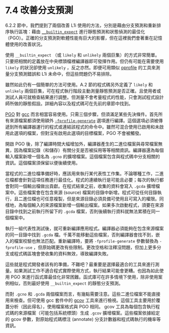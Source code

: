 # 7.4 改善分支預測

6.2.2 節中，我們提到了兩個改善 L1i 使用的方法，分別是藉由分支預測和重新排序執行區塊：藉由 [`__builtin_expect`](https://gcc.gnu.org/onlinedocs/gcc/Other-Builtins.html) 進行靜態預測和狀態偵測的最佳化（PGO）。正確的分支預測對軟體性能有巨大的影響，但在這裡我們會著重在記憶體使用的改善狀況。

使用 `__builtin_expect` （或 `likely` 和 `unlikely` 兩個巨集）的方式非常簡單。只要把相關的定義放在中央標頭檔裡編譯器即可發揮作用。但仍有可能在需要使用 `likely` 的狀況卻使用 `unlikely` ，反之亦然。即便可用類似 [oprofile](https://www.man7.org/linux/man-pages/man1/oprofile.1.html) 的工具來測量分支預測錯誤和 L1i 未命中，但這些問題仍不易排除。

雖然如此仍有一個簡單的方法可使用。A.2 節的程式碼另外定義了 `likely` 和 `unlikely` 兩個巨集，可在程式執行階段主動測量靜態預測是否正確。且使用者或測試人員可就檢查結果進行調整。但測量不會考量程式的性能，只會測試程式設計師所做的靜態假設。詳細內容以及程式碼可在先前的章節中找到。

[PGO](https://www.intel.com/content/www/us/en/docs/cpp-compiler/developer-guide-reference/2021-8/profile-guided-optimization-pgo.html) 對 [gcc](https://www.man7.org/linux/man-pages/man1/gcc.1.html) 而言相當容易使用。只需三個步驟，但須滿足某些先決條件。首先所有來源檔案都須使用額外 [`-fprofile-generate`](https://gcc.gnu.org/onlinedocs/gcc/Instrumentation-Options.html) 選項進行編譯。這個選項必須被傳遞到所有編譯器運行的程式或連結該程式的命令中。雖然可混合使用已啟用和未啟用此選項的檔案，但對沒有啟用此選項的目標檔案，PGO 不會被觸發。

開啟 PGO 後，除了編譯時間大幅增加外，編譯器產生的二進位檔案與尋常檔案無異，因為檔案記錄（和儲存）有關分支是否被採用等等相關資訊。編譯器還為每個輸入檔案新增一個名為 `.gcno` 的擴增檔案。這個檔案包含與程式碼中分支相關的資訊。這個檔案須保留以便後續使用。

當程式的二進位檔準備好時，應該用來執行某代表性工作集。不論哪種工作，二進位檔都會針對這項任務進行最佳化。程式的連續執行是可能且必要；每次的執行都會對同一個輸出檔做出貢獻。在程式結束之前，收集的資料會寫入 `.gcda` 擴增檔案中。這些檔案會在包含來源 (source) 檔案的目錄中新增。程式可從任何目錄執行，且二進位檔也可任意複製，但是來源目錄必須具備可使用且可寫入的權限。同樣地，為每個輸入的來源檔案新增一個輸出檔案。如果多次啟動程式，須要在來源目錄中找到之前執行所留下的 `.gcda` 檔案，否則後續執行資料就無法累積在同一個檔案中。

執行一組代表性測試後，就可重新編譯應用程式。編譯器必須能夠在包含來源檔案的同一目錄中找到 `.gcda` 檔。千萬不能移動這些檔案，否則編譯器會找不到，嵌入的檔案校驗也無法匹配。重新編譯時，要將 `-fprofile-generate` 參數替換為 `-fprofile-use` ，但原始碼更改有些限制。更改空格和注釋沒問題，但加上更多分支或程式碼區塊會使收集的資料無效，導致編譯失敗。

這些就是程式開發者該有的準備，不難吧？最重要是選擇最適合的工具來進行測量。如果測試工作不適合程式實際使用方式，執行結果可能會更糟。也因為如此使用 PGO 來進行函式庫最佳化非常困難。函式庫可在許多情境下使用，除非使用案例相似，否則最好使用 `__builtin_expect` 的靜態分支預測。

而對 `.gcno` 和 `.gcda` 兩個檔案而言，有幾點需要注意。這些二進位檔案不能直接用來檢查。但可使用 gcc 套件中的 [gcov](https://www.man7.org/linux/man-pages/man1/gcov.1.html) 工具來進行檢視。這個工具主要用於覆蓋分析（因此得名），使用檔案格式與 PGO 相同。 gcov 工具為每個包含執行程式碼的來源檔案（可能包括系統標頭）生成 `.gcov` 擴增檔案。這些檔案依據給定的 gcov 參數，對原始程式碼標注 (annotate) 分支計數器和程式碼執行的機率等資訊。